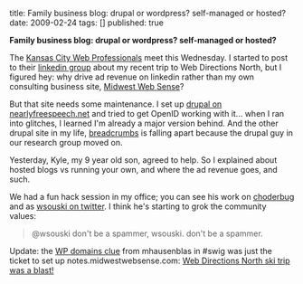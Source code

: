 title: Family business blog: drupal or wordpress? self-managed or hosted?
date: 2009-02-24
tags: []
published: true

<strong>Family business blog: drupal or
wordpress? self-managed or hosted?</strong>

<p> <p> The <a href="http://www.kcwebpros.com/">Kansas
City Web Professionals</a> meet this Wednesday. I started to
post to their <a href="http://www.linkedin.com/groups?gid=1190987">linkedin
group</a> about my recent trip to Web Directions
North, but I figured hey: why drive ad revenue on linkedin
rather than my own consulting business site, <a href="http://www.midwestwebsense.com/">Midwest Web Sense</a>?

<p> <p> But that site needs some maintenance.
I set up <a href="http://www.midwestwebsense.com/stories/">drupal on
nearlyfreespeech.net</a> and tried to get
OpenID working with it... when I ran into glitches, I
learned I'm already a major version behind. And the other
drupal site in my life, <a href="http://dig.csail.mit.edu/breadcrumbs/">breadcrumbs</a>
is falling apart because the drupal guy in our research
group moved on.

<p> <p> Yesterday, Kyle, my 9 year old son, agreed to help. So I
explained about hosted blogs vs running your own, and where
the ad revenue goes, and such.

<p> <p> We had a fun hack session in my office; you can see his work
on <a href="http://choderbug.wordpress.com/">choderbug</a>
and as <a href="http://twitter.com/wsouski">wsouski on
twitter</a>. I think he's starting to grok the community values:

<p> <p> <blockquote>
@wsouski don't be a spammer, wsouski. don't be a spammer.
</blockquote>


<p> <p>Update: the  
<a href="http://chatlogs.planetrdf.com/swig/2009-02-22.html#T21-23-46">WP
domains clue</a> from mhausenblas in #swig was just
the ticket to set up notes.midwestwebsense.com:
<a href="http://notes.midwestwebsense.com/2009/02/22/12/">Web
Directions North ski trip was a blast!</a>

